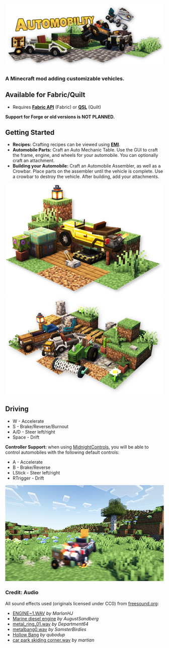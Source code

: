 ![Automobility](./md/banner.png)

### A Minecraft mod adding customizable vehicles.

## Available for Fabric/Quilt
- Requires **[Fabric API](https://modrinth.com/mod/fabric-api)** (Fabric) or **[QSL](https://modrinth.com/mod/qsl)** (Quilt)

**Support for Forge or old versions is NOT PLANNED.**

## Getting Started
- **Recipes:** Crafting recipes can be viewed using [**EMI**](https://www.curseforge.com/minecraft/mc-mods/emi).
- **Automobile Parts:** Craft an Auto Mechanic Table. Use the GUI to craft the frame, engine, and wheels for your automobile. You can optionally craft an attachment.
- **Building your Automobile:** Craft an Automobile Assembler, as well as a Crowbar. Place parts on the assembler until the vehicle is complete. Use a crowbar to destroy the vehicle. After building, add your attachments.

![Automobile Construction](./md/construction.png)
![Automobile Types](./md/parking.png)

## Driving
- W - Accelerate
- S - Brake/Reverse/Burnout
- A/D - Steer left/right
- Space - Drift

**Controller Support:** when using [MidnightControls](), you will be able to control automobiles with the following default controls:
- A - Accelerate
- B - Brake/Reverse
- LStick - Steer left/right
- RTrigger - Drift

![Driving](./md/driving.png)

### Credit: Audio
All sound effects used (originals licensed under CC0) from [freesound.org](https://freesound.org/): <br/>
- [ENGINE~1.WAV](https://freesound.org/people/MarlonHJ/sounds/242739/) *by MarlonHJ* <br/>
- [Marine diesel engine](https://freesound.org/people/AugustSandberg/sounds/264864/) *by AugustSandberg* <br/>
- [metal_ring_01.wav](https://freesound.org/people/Department64/sounds/95272/) *by Department64* <br/>
- [metalbang0.wav](https://freesound.org/people/SamsterBirdies/sounds/435699/) *by SamsterBirdies* <br/>
- [Hollow Bang](https://freesound.org/people/qubodup/sounds/157609/) *by qubodup* <br/>
- [car park skiding corner.wav](https://freesound.org/people/martian/sounds/178889/) *by martian* <br/>